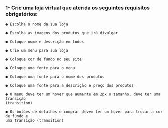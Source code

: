 ### 1- Crie uma loja virtual que atenda os seguintes requisitos obrigatórios:
    ● Escolha o nome da sua loja
    
    ● Escolha as imagens dos produtos que irá divulgar
    
    ● Coloque nome e descrição em todos
    
    ● Crie um menu para sua loja
    
    ● Coloque cor de fundo no seu site
    
    ● Coloque uma fonte para o menu
    
    ● Coloque uma fonte para o nome dos produtos
    
    ● Coloque uma fonte para a descrição e preço dos produtos
    
    ● O menu deve ter um hover que aumente em 2px o tamanho, deve ter uma transição
    (transition)
    
    ● Os botões de detalhes e comprar devem ter um hover para trocar a cor de fundo e
    uma transição (transition)